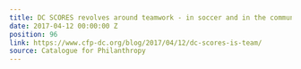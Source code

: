 ```yaml
---
title: DC SCORES revolves around teamwork - in soccer and in the community
date: 2017-04-12 00:00:00 Z
position: 96
link: https://www.cfp-dc.org/blog/2017/04/12/dc-scores-is-team/
source: Catalogue for Philanthropy
---
```


